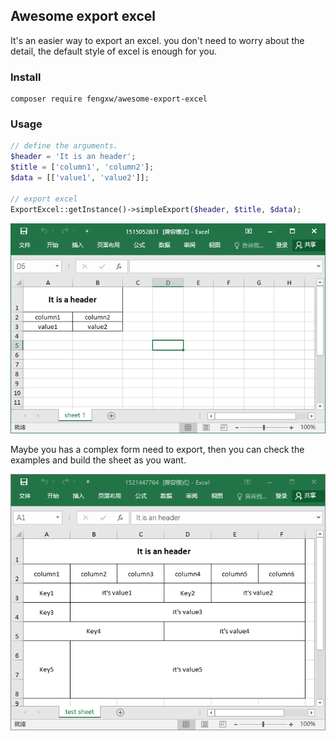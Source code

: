 ## Awesome export excel

It's an easier way to export an excel. you don't need to worry about the detail, the default style of excel is enough for you.

### Install

```console
composer require fengxw/awesome-export-excel
```

### Usage

```php
// define the arguments.
$header = 'It is an header';
$title = ['column1', 'column2'];
$data = [['value1', 'value2']];

// export excel
ExportExcel::getInstance()->simpleExport($header, $title, $data);
```

![alt text](screenshot1.png "simple")

Maybe you has a complex form need to export, then you can check the examples and build the sheet as you want.

![alt text](screenshot2.png "complex")